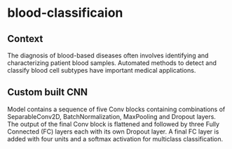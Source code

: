 # blood-classificaion

## Context
The diagnosis of blood-based diseases often involves identifying and characterizing patient blood samples. Automated methods to detect and classify blood cell subtypes have important medical applications.

## Custom built CNN
Model contains a sequence of five Conv blocks containing combinations of SeparableConv2D, BatchNormalization, MaxPooling and Dropout layers. The output of the final Conv block is flattened and followed by three Fully Connected (FC) layers each with its own Dropout layer. A final FC layer is added with four units and a softmax activation for multiclass classification.
